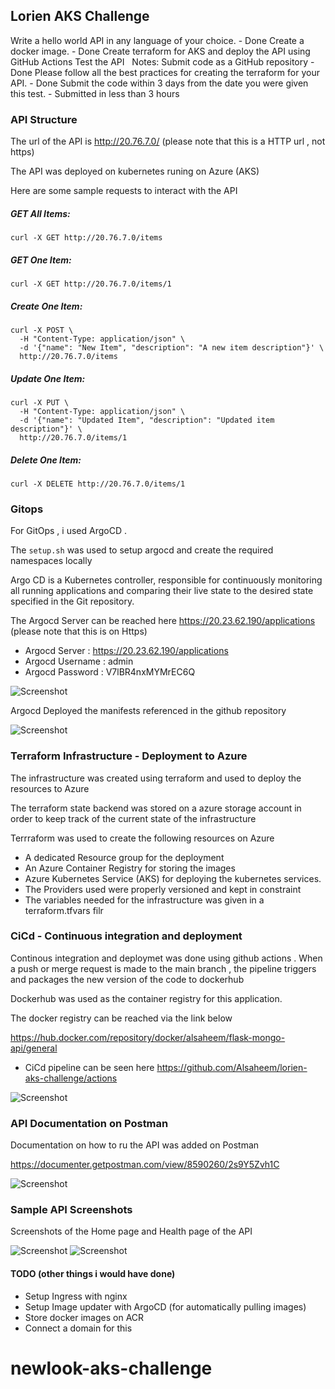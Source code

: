 ## Lorien AKS Challenge

Write a hello world API in any language of your choice. - Done
Create a docker image. - Done
Create terraform for AKS and deploy the API using GitHub Actions
Test the API
 
Notes: Submit code as a GitHub repository - Done
Please follow all the best practices for creating the terraform for your API. - Done
Submit the code within 3 days from the date you were given this test. - Submitted in less than 3 hours

### API Structure
The url of the API is http://20.76.7.0/ (please note that this is a HTTP url , not https)

The API was deployed on kubernetes runing on Azure (AKS)

Here are some sample requests to interact with the API

##### GET All Items:
```
curl -X GET http://20.76.7.0/items
```

##### GET One Item:
```
curl -X GET http://20.76.7.0/items/1
```

##### Create One Item:
```
curl -X POST \
  -H "Content-Type: application/json" \
  -d '{"name": "New Item", "description": "A new item description"}' \
  http://20.76.7.0/items
```

##### Update One Item:
```
curl -X PUT \
  -H "Content-Type: application/json" \
  -d '{"name": "Updated Item", "description": "Updated item description"}' \
  http://20.76.7.0/items/1
```

##### Delete One Item:
```
curl -X DELETE http://20.76.7.0/items/1
```
### Gitops
For GitOps , i used ArgoCD . 

The `setup.sh` was used to setup argocd and create the required namespaces locally

Argo CD is a Kubernetes controller, responsible for continuously monitoring all running applications and comparing their live state to the desired state specified in the Git repository.

The Argocd Server  can be reached here https://20.23.62.190/applications (please note that this is on Https)

- Argocd Server : https://20.23.62.190/applications
- Argocd Username : admin
- Argocd Password : V7lBR4nxMYMrEC6Q

![Screenshot](screenshots/argocd.png)

Argocd Deployed the manifests referenced in the github repository

![Screenshot](screenshots/argocd2.png)

### Terraform Infrastructure - Deployment to Azure

The infrastructure was created using terraform and used to deploy the resources to Azure

The terraform state backend was stored on a azure storage account in order to keep track of the current state of the infrastructure

Terrraform was used to create the following resources on Azure

- A dedicated Resource group for the deployment 
- An Azure Container Registry for storing the images
- Azure Kubernetes Service (AKS) for deploying the kubernetes services.
- The Providers used were properly versioned and kept in constraint
- The variables needed for the infrastructure was given in a terraform.tfvars filr

### CiCd - Continuous integration and deployment

Continous integration and deploymet was done using github actions . When a push or merge request is made to the main branch , the pipeline triggers and packages the new version of the code to dockerhub

Dockerhub was used as the container registry for this application.

The docker registry can be reached via the link below 

https://hub.docker.com/repository/docker/alsaheem/flask-mongo-api/general


- CiCd pipeline can be seen here https://github.com/Alsaheem/lorien-aks-challenge/actions

![Screenshot](screenshots/cicd.png)

### API Documentation on Postman
Documentation on how to ru the API was added on Postman

https://documenter.getpostman.com/view/8590260/2s9Y5Zvh1C

![Screenshot](screenshots/postman.png)


### Sample API Screenshots
Screenshots of the Home page and Health page of the API

![Screenshot](screenshots/api-home.png)
![Screenshot](screenshots/api-health.png)

#### TODO (other things i would have done)
- Setup Ingress with nginx
- Setup Image updater with ArgoCD (for automatically pulling images)
- Store docker images on ACR
- Connect a domain for this
# newlook-aks-challenge
